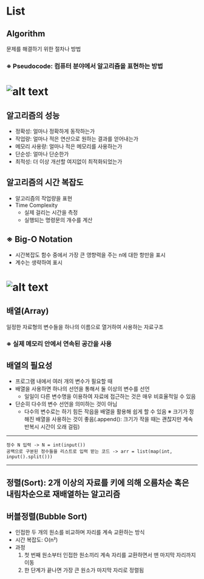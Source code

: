 # List
## Algorithm
  문제를 해결하기 위한 절차나 방법
### ※ Pseudocode: 컴퓨터 분야에서 알고리즘을 표현하는 방법
# ![alt text](image/image-26.png)
## 알고리즘의 성능
- 정확성: 얼마나 정확하게 동작하는가
- 작업량: 얼마나 적은 연산으로 원하는 결과를 얻어내는가
- 메모리 사용량: 얼마나 적은 메모리를 사용하는가
- 단순성: 얼마나 단순한가
- 최적성: 더 이상 개선할 여지없이 최적화되었는가
## 알고리즘의 시간 복잡도
- 알고리즘의 작업량을 표현
- Time Complexity
  - 실제 걸리는 시간을 측정
  - 실행되는 명령문의 개수를 계산
## ※ Big-O Notation
- 시간복잡도 함수 중에서 가장 큰 영향력을 주는 n에 대한 항만을 표시
- 계수는 생략하여 표시
# ![alt text](image/image-27.png)
## 배열(Array)
  일정한 자료형의 변수들을 하나의 이름으로 열거하여 사용하는 자료구조
### ※ 실제 메모리 안에서 연속된 공간을 사용
## 배열의 필요성
- 프로그램 내에서 여러 개의 변수가 필요할 때
- 배열을 사용하면 하나의 선언을 통해서 둘 이상의 변수를 선언
  - 일일이 다른 변수명을 이용하여 자료에 접근하는 것은 매우 비효율적일 수 있음
- 단순히 다수의 변수 선언을 의미하는 것이 아님
  - 다수의 변수로는 하기 힘든 작읍을 배열을 활용해 쉽게 할 수 있음
    ※ 크기가 정해진 배열을 사용하는 것이 좋음(.append(): 크기가 작을 때는 괜찮지만 계속 반복시 시간이 오래 걸림)
---
    정수 N 입력 -> N = int(input())
    공백으로 구분된 정수들을 리스트로 입력 받는 코드 -> arr = list(map(int, input().split()))
---
## 정렬(Sort): 2개 이상의 자료를 키에 의해 오름차순 혹은 내림차순으로 재배열하는 알고리즘
## 버블정렬(Bubble Sort)
- 인접한 두 개의 원소를 비교하며 자리를 계속 교환하는 방식
- 시간 복잡도: O(n²)
- 과정
  1. 첫 번째 원소부터 인접한 원소끼리 계속 자리를 교환하면서 맨 마지막 자리까지 이동
  2. 한 단계가 끝나면 가장 큰 원소가 마지막 자리로 정렬됨
